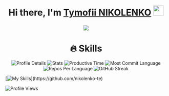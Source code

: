 <h1 align="center">Hi there, I'm <a href="https://github.com/nikolenko-te" target="_blank">Tymofii NIKOLENKO</a> 
<img src="https://github.com/blackcater/blackcater/raw/main/images/Hi.gif" height="32"/></h1>
<h3 align="center"><img align="center" src=https://readme-typing-svg.herokuapp.com?font=play&weight=700&pause=1000&center=true&vCenter=true&multiline=true&random=true&width=435&lines=Quality+Assurance+Automation+Engineer></h1></h3>
<h1 align="center"> 🔥 Skills </h1>

<p align="center">
  <a href="https://github.com/nikolenko-te">
    
  </a>
</p>


<p align="center">
  <img src="https://github-profile-summary-cards.vercel.app/api/cards/profile-details?username=nikolenko-te&theme=solarized_dark" alt="Profile Details">
  <img src="https://github-profile-summary-cards.vercel.app/api/cards/stats?username=nikolenko-te&theme=solarized_dark" alt="Stats">
  <img src="https://github-profile-summary-cards.vercel.app/api/cards/productive-time?username=nikolenko-te&theme=solarized_dark" alt="Productive Time">
  <img src="https://github-profile-summary-cards.vercel.app/api/cards/most-commit-language?username=nikolenko-te&theme=solarized_dark" alt="Most Commit Language">
  <img src="https://github-profile-summary-cards.vercel.app/api/cards/repos-per-language?username=nikolenko-te&theme=solarized_dark" alt="Repos Per Language">
  <img src="https://github-readme-streak-stats.herokuapp.com?user=nikolenko-te&theme=dark&hide_border=true&date_format=%5BY%20%5DM%20j&card_width=600&card_height=170&ring=EB5454&fire=DD28EB" alt="GitHub Streak">
</p>

[![My Skills](https://skillicons.dev/icons?i=ps,pr,au,ai,java,js,idea,vscode,selenium,gherkin,gradle,maven,postman,jenkins,npm,windows,linux,apple,debian,bootstrap,git,github,githubactions,)](https://github.com/nikolenko-te)

<p align="left">
  <img src="https://komarev.com/ghpvc/?username=nikolenko-te&color=blueviolet&style=flat&label=PROFILE+VIEWS" alt="Profile Views">
</p>
